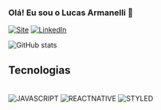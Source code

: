 
### Olá! Eu sou o Lucas Armanelli 👋

[![Site](https://img.shields.io/website?label=CreationSistemas.com.br&style=for-the-badge&url=https://creationsistemas.com.br)](https://creationsistemas.com.br)
[![LinkedIn](https://img.shields.io/badge/LinkedIn-0077B5?style=for-the-badge&logo=linkedin&logoColor=white)](https://www.linkedin.com/in/lucas-armanelli/)

  ![GitHub stats](https://github-readme-stats.vercel.app/api/top-langs/?username=LucasArmanelli&layout=compact&theme=chartreuse-dark)
 
## Tecnologias 

<div styles="display: inline_block"><br/>
  <img align="center" alt="JAVASCRIPT" src="https://img.shields.io/badge/JavaScript-F7DF1E?style=for-the-badge&logo=javascript&logoColor=black"/>
  <img align="center" alt="REACTNATIVE" src="https://img.shields.io/badge/React_Native-20232A?style=for-the-badge&logo=react&logoColor=61DAFB"/>
  <img align="center" alt="STYLED" src="https://img.shields.io/badge/styled--components-DB7093?style=for-the-badge&logo=styled-components&logoColor=white"/>
  </p>
<div/>
<br/>
